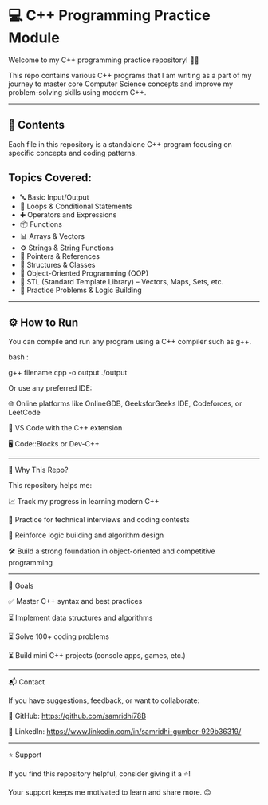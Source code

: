 # 💻 C++ Programming Practice Module

Welcome to my C++ programming practice repository! 👨‍💻  

This repo contains various C++ programs that I am writing as a part of my journey to master core Computer Science concepts and improve my problem-solving skills using modern C++.

---
## 📂 Contents

Each file in this repository is a standalone C++ program focusing on specific concepts and coding patterns.

## Topics Covered:
- 🔤 Basic Input/Output
- 🔁 Loops & Conditional Statements
- ➕ Operators and Expressions
- 📦 Functions
- 📊 Arrays & Vectors
- ⚙️ Strings & String Functions
- 📍 Pointers & References
- 🌳 Structures & Classes
- 🧠 Object-Oriented Programming (OOP)
- 🧱 STL (Standard Template Library) – Vectors, Maps, Sets, etc.
- 🧪 Practice Problems & Logic Building

---

## ⚙️ How to Run

You can compile and run any program using a C++ compiler such as g++.


bash :

g++ filename.cpp -o output
./output


Or use any preferred IDE:

🌐 Online platforms like OnlineGDB, GeeksforGeeks IDE, Codeforces, or LeetCode

🧩 VS Code with the C++ extension

🖥️ Code::Blocks or Dev-C++

--- 

🎯 Why This Repo?

This repository helps me:

📈 Track my progress in learning modern C++

🧠 Practice for technical interviews and coding contests

🔁 Reinforce logic building and algorithm design

🛠️ Build a strong foundation in object-oriented and competitive programming

---

📌 Goals

✅ Master C++ syntax and best practices

⏳ Implement data structures and algorithms

⏳ Solve 100+ coding problems

⏳ Build mini C++ projects (console apps, games, etc.)

---

📬 Contact

If you have suggestions, feedback, or want to collaborate:

🐙 GitHub: https://github.com/samridhi78B

💼 LinkedIn: https://www.linkedin.com/in/samridhi-gumber-929b36319/

---

⭐ Support

If you find this repository helpful, consider giving it a ⭐!

Your support keeps me motivated to learn and share more. 😊

